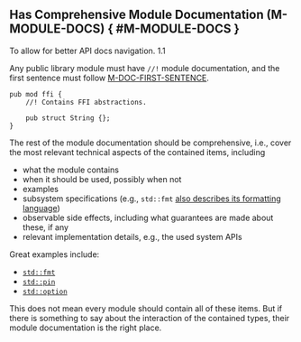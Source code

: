 ﻿<!-- Copyright (c) Microsoft Corporation. Licensed under the MIT license. -->

## Has Comprehensive Module Documentation (M-MODULE-DOCS) { #M-MODULE-DOCS }

<why>To allow for better API docs navigation.</why>
<guideline-status><active>1.1</active></guideline-status>

Any public library module must have `//!` module documentation, and the first sentence must follow [M-DOC-FIRST-SENTENCE].

```rust,edition2021,ignore
pub mod ffi {
    //! Contains FFI abstractions.

    pub struct String {};
}
```

The rest of the module documentation should be comprehensive, i.e., cover the most relevant technical aspects of the contained items, including

- what the module contains
- when it should be used, possibly when not
- examples
- subsystem specifications (e.g., `std::fmt` [also describes its formatting language](https://doc.rust-lang.org/stable/std/fmt/index.html#formatting-parameters))
- observable side effects, including what guarantees are made about these, if any
- relevant implementation details, e.g., the used system APIs

 Great examples include:

- [`std::fmt`](https://doc.rust-lang.org/stable/std/fmt/index.html)
- [`std::pin`](https://doc.rust-lang.org/stable/std/pin/index.html)
- [`std::option`](https://doc.rust-lang.org/stable/std/option/index.html)

This does not mean every module should contain all of these items. But if there is something to say about the interaction of the contained types,
their module documentation is the right place.

[M-DOC-FIRST-SENTENCE]: /guidelines/docs/#M-DOC-FIRST-SENTENCE
